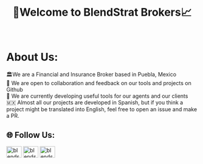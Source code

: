 <h1 align = "center">🚀Welcome to BlendStrat Brokers📈<br><br></h1> 




# About Us:
🏛️We are a Financial and Insurance Broker based in Puebla, Mexico<br>🤝 We are open to collaboration and feedback on our tools and projects on Github<br>👔 We are currently developing useful tools for our agents and our clients<br>🇲🇽 Almost all our projects are developed in Spanish, but if you think a project might be translated into English, feel free to open an issue and make a PR.



## 🌐 Follow Us:
<p align="left">
<a href="https://twitter.com/blendstrat" target="blank"><img align="center" src="https://raw.githubusercontent.com/rahuldkjain/github-profile-readme-generator/master/src/images/icons/Social/twitter.svg" alt="blendstrat" height="30" width="40" /></a>
<a href="https://fb.com/blendstratbrokers" target="blank"><img align="center" src="https://raw.githubusercontent.com/rahuldkjain/github-profile-readme-generator/master/src/images/icons/Social/facebook.svg" alt="blendstratbrokers" height="30" width="40" /></a>
<a href="https://instagram.com/blendstratbrokers" target="blank"><img align="center" src="https://raw.githubusercontent.com/rahuldkjain/github-profile-readme-generator/master/src/images/icons/Social/instagram.svg" alt="blendstratbrokers" height="30" width="40" /></a>
</p>
